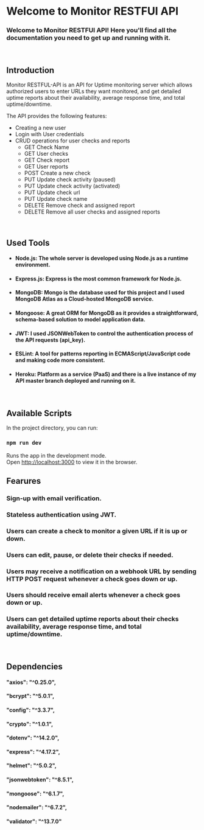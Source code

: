# Welcome to Monitor RESTFUl API

### Welcome to Monitor RESTFUl API! Here you'll find all the documentation you need to get up and running with it.

<br>

## Introduction
Monitor RESTFUL-API is an API for Uptime monitoring server which allows authorized users to enter URLs they want monitored, and get detailed uptime reports about their availability, average response time, and total uptime/downtime.


The API provides the following features:
* Creating a new user
* Login with User credentials
* CRUD operations for user checks and reports
  - GET Check Name
  - GET User checks
  - GET Check report
  - GET User reports
  - POST Create a new check
  - PUT Update check activity (paused)
  - PUT Update check activity (activated)
  - PUT Update check url
  - PUT Update check name
  - DELETE Remove check and assigned report
  - DELETE Remove all user checks and assigned reports

<br>

## Used Tools

* #### Node.js: The whole server is developed using Node.js as a runtime environment.
* #### Express.js: Express is the most common framework for Node.js.
* #### MongoDB: Mongo is the database used for this project and I used MongoDB Atlas as a Cloud-hosted MongoDB service.
* #### Mongoose: A great ORM for MongoDB as it provides a straightforward, schema-based solution to model application data.
* #### JWT: I used JSONWebToken to control the authentication process of the API requests (api_key).
* #### ESLint: A tool for patterns reporting in ECMAScript/JavaScript code and making code more consistent.
* #### Heroku: Platform as a service (PaaS) and there is a live instance of my API master branch deployed and running on it.

<br>

## Available Scripts

In the project directory, you can run:

### `npm run dev`

Runs the app in the development mode.<br />
Open [http://localhost:3000](http://localhost:3000) to view it in the browser.


## Fearures

### Sign-up with email verification.
### Stateless authentication using JWT.
### Users can create a check to monitor a given URL if it is up or down.
### Users can edit, pause, or delete their checks if needed.
### Users may receive a notification on a webhook URL by sending HTTP POST request whenever a check goes down or up.
### Users should receive email alerts whenever a check goes down or up.
### Users can get detailed uptime reports about their checks availability, average response time, and total uptime/downtime.

<br>

## Dependencies

#### "axios": "^0.25.0",
#### "bcrypt": "^5.0.1",
#### "config": "^3.3.7",
#### "crypto": "^1.0.1",
#### "dotenv": "^14.2.0",
#### "express": "^4.17.2",
#### "helmet": "^5.0.2",
#### "jsonwebtoken": "^8.5.1",
#### "mongoose": "^6.1.7",
#### "nodemailer": "^6.7.2",
#### "validator": "^13.7.0"
